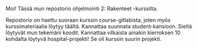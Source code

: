 Moi! Tässä mun repostorio ohjelmointi 2: Rakenteet -kurssilta. 

Repostorio on haettu suoraan kurssin course-gitlabista, joten myös kurssimateriaalia löytyy täältä. Kannattaa suunnata student-kansioon. Sieltä löytyvät mun tekemäni koodit. Kannattaa vilkaista ainakin kierroksen 10 kohdalta löytyvä hospital-projekti! Se oli kurssin suurin projekti.
